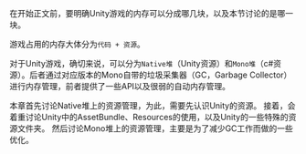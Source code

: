 在开始正文前，要明确Unity游戏的内存可以分成哪几块，以及本节讨论的是哪一块。

游戏占用的内存大体分为`代码 + 资源`。

对于Unity游戏，确切来说，可以分为`Native堆`（Unity资源）和`Mono堆`（c#资源）。后者通过对应版本的Mono自带的垃圾采集器（GC，Garbage Collector）进行内存管理，前者提供了一些API以及很弱的自动内存管理。

本章首先讨论Native堆上的资源管理，为此，需要先认识Unity的资源。
接着，会着重讨论Unity中的AssetBundle、Resources的使用，以及Unity的一些特殊的资源文件夹。
然后讨论Mono堆上的资源管理，主要是为了减少GC工作而做的一些优化。



